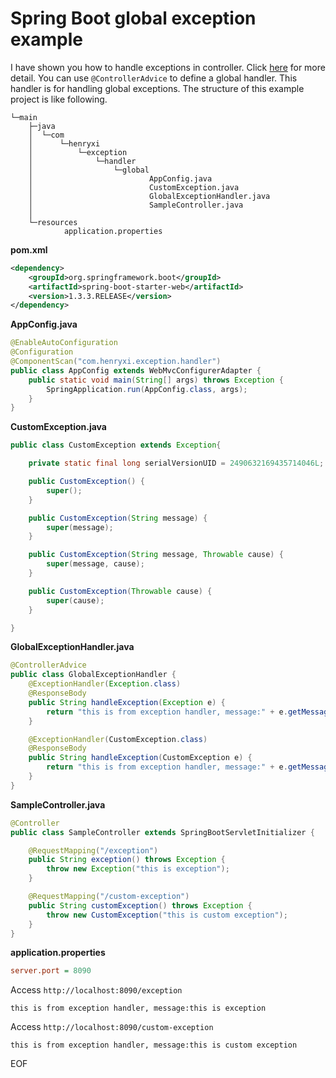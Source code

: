# Spring Boot global exception example
I have shown you how to handle exceptions in controller. Click [here](http://www.henryxi.com/spring-boot-exception-handler-example) 
for more detail. You can use `@ControllerAdvice` to define a global handler. This handler is for handling global exceptions. 
The structure of this example project is like following.
```
└─main
    ├─java
    │  └─com
    │      └─henryxi
    │          └─exception
    │              └─handler
    │                  └─global
    │                          AppConfig.java
    │                          CustomException.java
    │                          GlobalExceptionHandler.java
    │                          SampleController.java
    │
    └─resources
            application.properties
```
**pom.xml**
```xml
<dependency>
    <groupId>org.springframework.boot</groupId>
    <artifactId>spring-boot-starter-web</artifactId>
    <version>1.3.3.RELEASE</version>
</dependency>
```
**AppConfig.java**
```java
@EnableAutoConfiguration
@Configuration
@ComponentScan("com.henryxi.exception.handler")
public class AppConfig extends WebMvcConfigurerAdapter {
    public static void main(String[] args) throws Exception {
        SpringApplication.run(AppConfig.class, args);
    }
}
```
**CustomException.java**
```java
public class CustomException extends Exception{

    private static final long serialVersionUID = 2490632169435714046L;

    public CustomException() {
        super();
    }

    public CustomException(String message) {
        super(message);
    }

    public CustomException(String message, Throwable cause) {
        super(message, cause);
    }

    public CustomException(Throwable cause) {
        super(cause);
    }

}
```
**GlobalExceptionHandler.java**
```java
@ControllerAdvice
public class GlobalExceptionHandler {
    @ExceptionHandler(Exception.class)
    @ResponseBody
    public String handleException(Exception e) {
        return "this is from exception handler, message:" + e.getMessage();
    }

    @ExceptionHandler(CustomException.class)
    @ResponseBody
    public String handleException(CustomException e) {
        return "this is from exception handler, message:" + e.getMessage();
    }
}
```
**SampleController.java**
```java
@Controller
public class SampleController extends SpringBootServletInitializer {

    @RequestMapping("/exception")
    public String exception() throws Exception {
        throw new Exception("this is exception");
    }

    @RequestMapping("/custom-exception")
    public String customException() throws Exception {
        throw new CustomException("this is custom exception");
    }
}
```
**application.properties**
```ini
server.port = 8090
```
Access `http://localhost:8090/exception`
```
this is from exception handler, message:this is exception
```

Access `http://localhost:8090/custom-exception`
```
this is from exception handler, message:this is custom exception
```

EOF